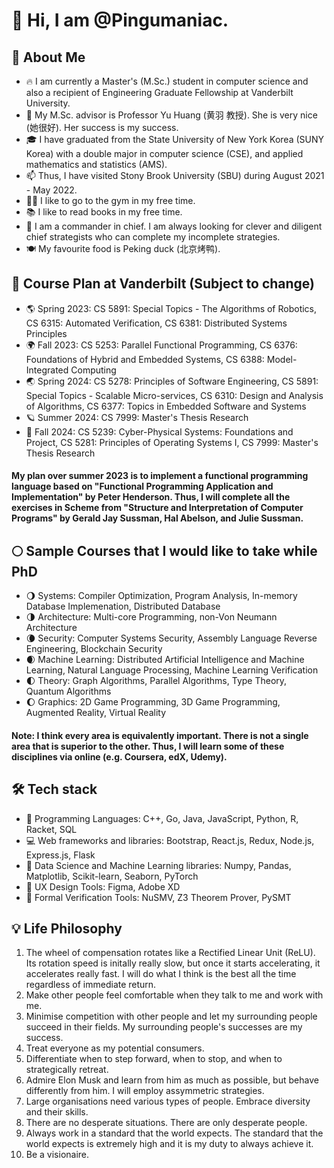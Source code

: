 # 👋 Hi, I am @Pingumaniac. 

## 👨 About Me

* 🔥 I am currently a Master's (M.Sc.) student in computer science and also a recipient of Engineering Graduate Fellowship at Vanderbilt University.
* 🌱 My M.Sc. advisor is Professor Yu Huang (黄羽 教授). She is very nice (她很好). Her success is my success.
* 🎓 I have graduated from the State University of New York Korea (SUNY Korea) with a double major in computer science (CSE), and applied mathematics and statistics (AMS). 
* 📫 Thus, I have visited Stony Brook University (SBU) during August 2021 - May 2022. 
* 🏋️‍♂️ I like to go to the gym in my free time.
* 📚 I like to read books in my free time.
* 📌 I am a commander in chief. I am always looking for clever and diligent chief strategists who can complete my incomplete strategies.
* 🍽️ My favourite food is Peking duck (北京烤鸭). 

## 🎲 Course Plan at Vanderbilt (Subject to change)

* 🌎 Spring 2023: CS 5891: Special Topics - The Algorithms of Robotics, CS 6315: Automated Verification, CS 6381: Distributed Systems Principles
* 🌍 Fall 2023: CS 5253: Parallel Functional Programming, CS 6376: Foundations of Hybrid and Embedded Systems, CS 6388: Model-Integrated Computing
* 🌏 Spring 2024: CS 5278: Principles of Software Engineering, CS 5891: Special Topics - Scalable Micro-services, CS 6310: Design and Analysis of Algorithms, CS 6377: Topics in Embedded Software and Systems
* 🪐 Summer 2024: CS 7999: Master's Thesis Research
* 🌙 Fall 2024: CS 5239: Cyber-Physical Systems: Foundations and Project, CS 5281: Principles of Operating Systems I, CS 7999: Master's Thesis Research

#### My plan over summer 2023 is to implement a functional programming language based on "Functional Programming Application and Implementation" by Peter Henderson. Thus, I will complete all the exercises in Scheme from "Structure and Interpretation of Computer Programs" by Gerald Jay Sussman, Hal Abelson, and Julie Sussman.

## 🌕 Sample Courses that I would like to take while PhD
 
* 🌖 Systems: Compiler Optimization, Program Analysis, In-memory Database Implemenation, Distributed Database
* 🌗 Architecture: Multi-core Programming, non-Von Neumann Architecture
* 🌘 Security: Computer Systems Security, Assembly Language Reverse Engineering, Blockchain Security
* 🌒 Machine Learning: Distributed Artificial Intelligence and Machine Learning, Natural Language Processing, Machine Learning Verification
* 🌓 Theory: Graph Algorithms, Parallel Algorithms, Type Theory, Quantum Algorithms
* 🌔 Graphics: 2D Game Programming, 3D Game Programming, Augmented Reality, Virtual Reality

####  Note: I think every area is equivalently important. There is not a single area that is superior to the other. Thus, I will learn some of these disciplines via online (e.g. Coursera, edX, Udemy).

## 🛠 Tech stack
* 💎 Programming Languages: C++, Go, Java, JavaScript, Python, R, Racket, SQL
* 💻 Web frameworks and libraries: Bootstrap, React.js, Redux, Node.js, Express.js, Flask
* 💊 Data Science and Machine Learning libraries: Numpy, Pandas, Matplotlib, Scikit-learn, Seaborn, PyTorch
* 🔮 UX Design Tools: Figma, Adobe XD
* 🔫 Formal Verification Tools: NuSMV, Z3 Theorem Prover, PySMT

## 💡 Life Philosophy

1. The wheel of compensation rotates like a Rectified Linear Unit (ReLU). Its rotation speed is initally really slow, but once it starts accelerating, it accelerates really fast. I will do what I think is the best all the time regardless of immediate return.
2. Make other people feel comfortable when they talk to me and work with me.
3. Minimise competition with other people and let my surrounding people succeed in their fields. My surrounding people's successes are my success.
4. Treat everyone as my potential consumers.
5. Differentiate when to step forward, when to stop, and when to strategically retreat.
6. Admire Elon Musk and learn from him as much as possible, but behave differently from him. I will employ assymmetric strategies.
7. Large organisations need various types of people. Embrace diversity and their skills.
8. There are no desperate situations. There are only desperate people.
9. Always work in a standard that the world expects. The standard that the world expects is extremely high and it is my duty to always achieve it.
10. Be a visionaire. 

<!---
Pingumaniac/Pingumaniac is a ✨ special ✨ repository because its `README.md` (this file) appears on your GitHub profile.
You can click the Preview link to take a look at your changes.
--->
